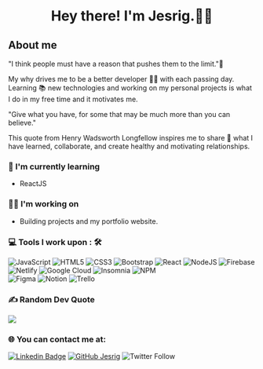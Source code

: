 <h1 align="center"> Hey there! I'm Jesrig.👨‍💻</h1>
<h2><strong>About me</strong></h2>
<p>"I think people must have a reason that pushes them to the limit."🚀

My why drives me to be a better developer 👨‍💻 with each passing day. Learning 📚 new technologies and working on my personal projects is what I do in my free time and it motivates me.
  
"Give what you have, for some that may be much more than you can believe."

This quote from Henry Wadsworth Longfellow inspires me to share 🤝 what I have learned, collaborate, and create healthy and motivating relationships.
</p>

### 🌱 I'm currently learning
- ReactJS

### 👨‍💻 I'm working on
- Building projects and my portfolio website. 

### 💻 Tools I work upon : 🛠
![JavaScript](https://img.shields.io/badge/javascript-%23323330.svg?style=for-the-badge&logo=javascript&logoColor=%23F7DF1E)
![HTML5](https://img.shields.io/badge/html5-%23E34F26.svg?style=for-the-badge&logo=html5&logoColor=white)
![CSS3](https://img.shields.io/badge/css3-%231572B6.svg?style=for-the-badge&logo=css3&logoColor=white)
![Bootstrap](https://img.shields.io/badge/bootstrap-%23563D7C.svg?style=for-the-badge&logo=bootstrap&logoColor=white)
![React](https://img.shields.io/badge/react-%2320232a.svg?style=for-the-badge&logo=react&logoColor=%2361DAFB)
![NodeJS](https://img.shields.io/badge/node.js-6DA55F?style=for-the-badge&logo=node.js&logoColor=white) 
![Firebase](https://img.shields.io/badge/firebase-%23039BE5.svg?style=for-the-badge&logo=firebase) 
![Netlify](https://img.shields.io/badge/netlify-%23000000.svg?style=for-the-badge&logo=netlify&logoColor=#00C7B7) 
![Google Cloud](https://img.shields.io/badge/Google%20Cloud-%234285F4.svg?style=for-the-badge&logo=google-cloud&logoColor=white)
![Insomnia](https://img.shields.io/badge/Insomnia-black?style=for-the-badge&logo=insomnia&logoColor=5849BE) 
![NPM](https://img.shields.io/badge/NPM-%23000000.svg?style=for-the-badge&logo=npm&logoColor=white)  	
![Figma](https://img.shields.io/badge/figma-%23F24E1E.svg?style=for-the-badge&logo=figma&logoColor=white) 
![Notion](https://img.shields.io/badge/Notion-%23000000.svg?style=for-the-badge&logo=notion&logoColor=white) 
![Trello](https://img.shields.io/badge/Trello-%23026AA7.svg?style=for-the-badge&logo=Trello&logoColor=white)
  
### ✍️ Random Dev Quote
![](https://quotes-github-readme.vercel.app/api?type=horizontal&theme=dark)

### 🌐 You can contact me at:
[![Linkedin Badge](https://img.shields.io/badge/-Jesrig-blue?style=flat-square&logo=Linkedin&logoColor=white&link=https://www.linkedin.com/in/jesrig-p-b24632174)](https://www.linkedin.com/in/jesrigpineda)
[![GitHub Jesrig](https://img.shields.io/github/followers/jesrigpineda?label=follow&style=social)](https://github.com/jesrigpineda)
![Twitter Follow](https://img.shields.io/twitter/follow/JesrigPineda?style=social)
<br/>
